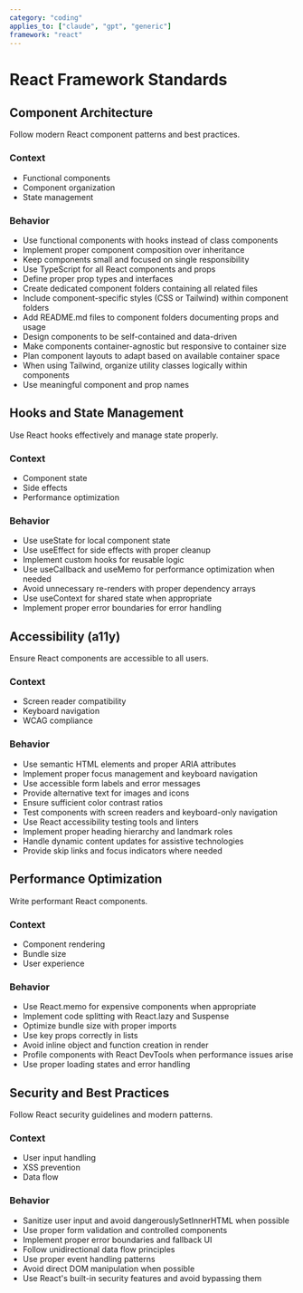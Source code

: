 ```yaml
---
category: "coding"
applies_to: ["claude", "gpt", "generic"]
framework: "react"
---
```


# React Framework Standards

## Component Architecture
Follow modern React component patterns and best practices.

### Context
- Functional components
- Component organization
- State management

### Behavior
- Use functional components with hooks instead of class components
- Implement proper component composition over inheritance
- Keep components small and focused on single responsibility
- Use TypeScript for all React components and props
- Define proper prop types and interfaces
- Create dedicated component folders containing all related files
- Include component-specific styles (CSS or Tailwind) within component folders
- Add README.md files to component folders documenting props and usage
- Design components to be self-contained and data-driven
- Make components container-agnostic but responsive to container size
- Plan component layouts to adapt based on available container space
- When using Tailwind, organize utility classes logically within components
- Use meaningful component and prop names

## Hooks and State Management
Use React hooks effectively and manage state properly.

### Context
- Component state
- Side effects
- Performance optimization

### Behavior
- Use useState for local component state
- Use useEffect for side effects with proper cleanup
- Implement custom hooks for reusable logic
- Use useCallback and useMemo for performance optimization when needed
- Avoid unnecessary re-renders with proper dependency arrays
- Use useContext for shared state when appropriate
- Implement proper error boundaries for error handling

## Accessibility (a11y)
Ensure React components are accessible to all users.

### Context
- Screen reader compatibility
- Keyboard navigation
- WCAG compliance

### Behavior
- Use semantic HTML elements and proper ARIA attributes
- Implement proper focus management and keyboard navigation
- Use accessible form labels and error messages
- Provide alternative text for images and icons
- Ensure sufficient color contrast ratios
- Test components with screen readers and keyboard-only navigation
- Use React accessibility testing tools and linters
- Implement proper heading hierarchy and landmark roles
- Handle dynamic content updates for assistive technologies
- Provide skip links and focus indicators where needed

## Performance Optimization
Write performant React components.

### Context
- Component rendering
- Bundle size
- User experience

### Behavior
- Use React.memo for expensive components when appropriate
- Implement code splitting with React.lazy and Suspense
- Optimize bundle size with proper imports
- Use key props correctly in lists
- Avoid inline object and function creation in render
- Profile components with React DevTools when performance issues arise
- Use proper loading states and error handling

## Security and Best Practices
Follow React security guidelines and modern patterns.

### Context
- User input handling
- XSS prevention
- Data flow

### Behavior
- Sanitize user input and avoid dangerouslySetInnerHTML when possible
- Use proper form validation and controlled components
- Implement proper error boundaries and fallback UI
- Follow unidirectional data flow principles
- Use proper event handling patterns
- Avoid direct DOM manipulation when possible
- Use React's built-in security features and avoid bypassing them